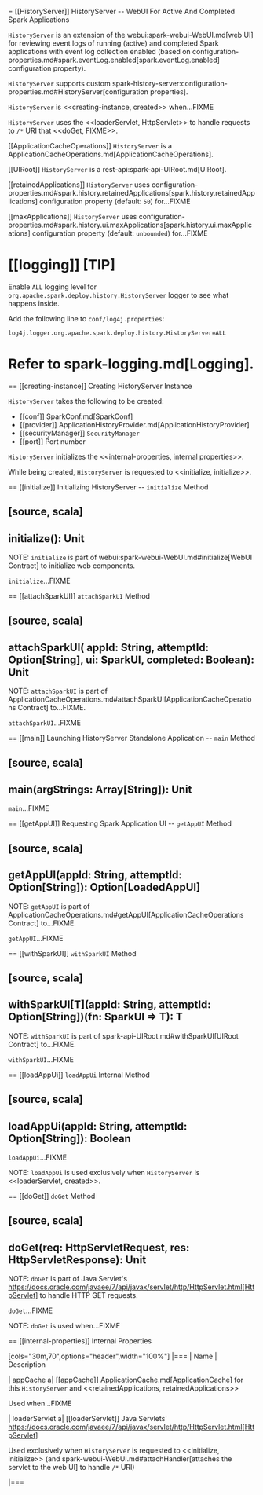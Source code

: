 = [[HistoryServer]] HistoryServer -- WebUI For Active And Completed Spark Applications

`HistoryServer` is an extension of the webui:spark-webui-WebUI.md[web UI] for reviewing event logs of running (active) and completed Spark applications with event log collection enabled (based on configuration-properties.md#spark.eventLog.enabled[spark.eventLog.enabled] configuration property).

`HistoryServer` supports custom spark-history-server:configuration-properties.md#HistoryServer[configuration properties].

`HistoryServer` is <<creating-instance, created>> when...FIXME

`HistoryServer` uses the <<loaderServlet, HttpServlet>> to handle requests to `/*` URI that <<doGet, FIXME>>.

[[ApplicationCacheOperations]]
`HistoryServer` is a ApplicationCacheOperations.md[ApplicationCacheOperations].

[[UIRoot]]
`HistoryServer` is a rest-api:spark-api-UIRoot.md[UIRoot].

[[retainedApplications]]
`HistoryServer` uses configuration-properties.md#spark.history.retainedApplications[spark.history.retainedApplications] configuration property (default: `50`) for...FIXME

[[maxApplications]]
`HistoryServer` uses configuration-properties.md#spark.history.ui.maxApplications[spark.history.ui.maxApplications] configuration property (default: `unbounded`) for...FIXME

[[logging]]
[TIP]
====
Enable `ALL` logging level for `org.apache.spark.deploy.history.HistoryServer` logger to see what happens inside.

Add the following line to `conf/log4j.properties`:

```
log4j.logger.org.apache.spark.deploy.history.HistoryServer=ALL
```

Refer to spark-logging.md[Logging].
====

== [[creating-instance]] Creating HistoryServer Instance

`HistoryServer` takes the following to be created:

* [[conf]] SparkConf.md[SparkConf]
* [[provider]] ApplicationHistoryProvider.md[ApplicationHistoryProvider]
* [[securityManager]] `SecurityManager`
* [[port]] Port number

`HistoryServer` initializes the <<internal-properties, internal properties>>.

While being created, `HistoryServer` is requested to <<initialize, initialize>>.

== [[initialize]] Initializing HistoryServer -- `initialize` Method

[source, scala]
----
initialize(): Unit
----

NOTE: `initialize` is part of webui:spark-webui-WebUI.md#initialize[WebUI Contract] to initialize web components.

`initialize`...FIXME

== [[attachSparkUI]] `attachSparkUI` Method

[source, scala]
----
attachSparkUI(
  appId: String,
  attemptId: Option[String],
  ui: SparkUI,
  completed: Boolean): Unit
----

NOTE: `attachSparkUI` is part of ApplicationCacheOperations.md#attachSparkUI[ApplicationCacheOperations Contract] to...FIXME.

`attachSparkUI`...FIXME

== [[main]] Launching HistoryServer Standalone Application -- `main` Method

[source, scala]
----
main(argStrings: Array[String]): Unit
----

`main`...FIXME

== [[getAppUI]] Requesting Spark Application UI -- `getAppUI` Method

[source, scala]
----
getAppUI(appId: String, attemptId: Option[String]): Option[LoadedAppUI]
----

NOTE: `getAppUI` is part of ApplicationCacheOperations.md#getAppUI[ApplicationCacheOperations Contract] to...FIXME.

`getAppUI`...FIXME

== [[withSparkUI]] `withSparkUI` Method

[source, scala]
----
withSparkUI[T](appId: String, attemptId: Option[String])(fn: SparkUI => T): T
----

NOTE: `withSparkUI` is part of spark-api-UIRoot.md#withSparkUI[UIRoot Contract] to...FIXME.

`withSparkUI`...FIXME

== [[loadAppUi]] `loadAppUi` Internal Method

[source, scala]
----
loadAppUi(appId: String, attemptId: Option[String]): Boolean
----

`loadAppUi`...FIXME

NOTE: `loadAppUi` is used exclusively when `HistoryServer` is <<loaderServlet, created>>.

== [[doGet]] `doGet` Method

[source, scala]
----
doGet(req: HttpServletRequest, res: HttpServletResponse): Unit
----

NOTE: `doGet` is part of Java Servlet's https://docs.oracle.com/javaee/7/api/javax/servlet/http/HttpServlet.html[HttpServlet] to handle HTTP GET requests.

`doGet`...FIXME

NOTE: `doGet` is used when...FIXME

== [[internal-properties]] Internal Properties

[cols="30m,70",options="header",width="100%"]
|===
| Name
| Description

| appCache
a| [[appCache]] ApplicationCache.md[ApplicationCache] for this `HistoryServer` and <<retainedApplications, retainedApplications>>

Used when...FIXME

| loaderServlet
a| [[loaderServlet]] Java Servlets' https://docs.oracle.com/javaee/7/api/javax/servlet/http/HttpServlet.html[HttpServlet]

Used exclusively when `HistoryServer` is requested to <<initialize, initialize>> (and spark-webui-WebUI.md#attachHandler[attaches the servlet to the web UI] to handle `/*` URI)

|===
